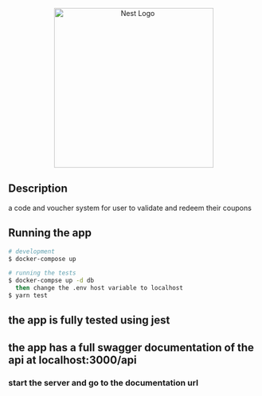 <p align="center">
  <a href="http://nestjs.com/" target="blank"><img src="https://nestjs.com/img/logo_text.svg" width="320" alt="Nest Logo" /></a>
</p>

## Description

a code and voucher system for user to validate and redeem their coupons

## Running the app

```bash
# development
$ docker-compose up

# running the tests
$ docker-compse up -d db
  then change the .env host variable to localhost
$ yarn test

```

## the app is fully tested using jest

## the app has a full swagger documentation of the api at localhost:3000/api

### start the server and go to the documentation url